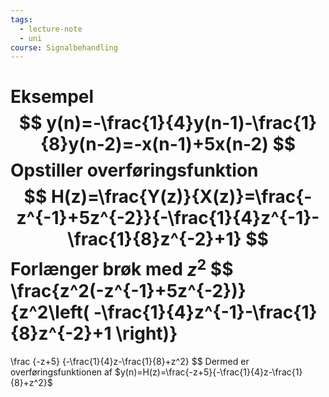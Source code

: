 ```yaml
---
tags:
  - lecture-note
  - uni
course: Signalbehandling
---
```

**Eksempel**
$$
y(n)=-\frac{1}{4}y(n-1)-\frac{1}{8}y(n-2)=-x(n-1)+5x(n-2)
$$
Opstiller overføringsfunktion
$$
H(z)=\frac{Y(z)}{X(z)}=\frac{-z^{-1}+5z^{-2}}{-\frac{1}{4}z^{-1}-\frac{1}{8}z^{-2}+1}
$$
Forlænger brøk med $z^2$
$$
\frac{z^2(-z^{-1}+5z^{-2})}
{z^2\left( -\frac{1}{4}z^{-1}-\frac{1}{8}z^{-2}+1 \right)}
=
\frac
{-z+5}
{-\frac{1}{4}z-\frac{1}{8}+z^2}
$$
Dermed er overføringsfunktionen af $y(n)=H(z)=\frac{-z+5}{-\frac{1}{4}z-\frac{1}{8}+z^2}$ 
